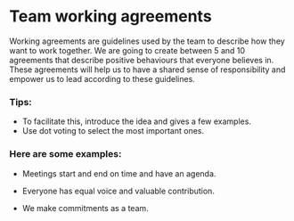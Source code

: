 # Team working agreements

Working agreements are guidelines used by the team to describe how they want to work together. 
We are going to create between 5 and 10 agreements that describe positive behaviours that everyone believes in. 
These agreements will help us to have a shared sense of responsibility and empower us to lead according to these guidelines.

### Tips:

* To facilitate this, introduce the idea and gives a few examples.
* Use dot voting to select the most important ones.

### Here are some examples:

* Meetings start and end on time and have an agenda.

* Everyone has equal voice and valuable contribution.

* We make commitments as a team.

